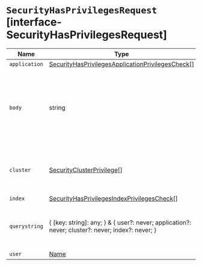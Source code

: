 # `SecurityHasPrivilegesRequest` [interface-SecurityHasPrivilegesRequest]

| Name | Type | Description |
| - | - | - |
| `application` | [SecurityHasPrivilegesApplicationPrivilegesCheck](./SecurityHasPrivilegesApplicationPrivilegesCheck.md)[] | &nbsp; |
| `body` | string | ({ [key: string]: any; } & { user?: never; application?: never; cluster?: never; index?: never; }) | All values in `body` will be added to the request body. |
| `cluster` | [SecurityClusterPrivilege](./SecurityClusterPrivilege.md)[] | A list of the cluster privileges that you want to check. |
| `index` | [SecurityHasPrivilegesIndexPrivilegesCheck](./SecurityHasPrivilegesIndexPrivilegesCheck.md)[] | &nbsp; |
| `querystring` | { [key: string]: any; } & { user?: never; application?: never; cluster?: never; index?: never; } | All values in `querystring` will be added to the request querystring. |
| `user` | [Name](./Name.md) | Username |
